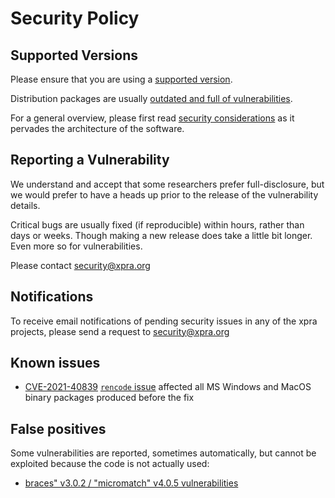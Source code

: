 # Security Policy

## Supported Versions

Please ensure that you are using a [supported version](https://github.com/Xpra-org/xpra/wiki/Versions).

Distribution packages are usually [outdated and full of vulnerabilities](https://github.com/Xpra-org/xpra/wiki/Distribution-Packages).

For a general overview, please first read [security considerations](./docs/Usage/Security.md) as it pervades the architecture of the software.


## Reporting a Vulnerability

We understand and accept that some researchers prefer full-disclosure, but we would prefer to have a heads up prior to the release of the vulnerability details.

Critical bugs are usually fixed (if reproducible) within hours, rather than days or weeks. Though making a new release does take a little bit longer.
Even more so for vulnerabilities.

Please contact [security@xpra.org](mailto:security@xpra.org)


## Notifications

To receive email notifications of pending security issues in any of the xpra projects,
please send a request to [security@xpra.org](mailto:security@xpra.org)


## Known issues
* [CVE-2021-40839](https://nvd.nist.gov/vuln/detail/CVE-2021-40839) [`rencode` issue](https://www.mail-archive.com/shifter-users@lists.devloop.org.uk/msg02754.html) affected all MS Windows and MacOS binary packages produced before the fix


## False positives
Some vulnerabilities are reported, sometimes automatically,
but cannot be exploited because the code is not actually used:
* [braces" v3.0.2 / "micromatch" v4.0.5 vulnerabilities](https://github.com/Xpra-org/xpra-html5/issues/306)
